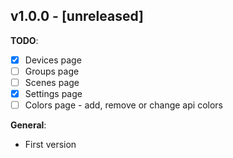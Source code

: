 ## v1.0.0 - [unreleased]

**TODO**:

- [x] Devices page
- [ ] Groups page
- [ ] Scenes page
- [x] Settings page
- [ ] Colors page - add, remove or change api colors

**General**:

- First version
